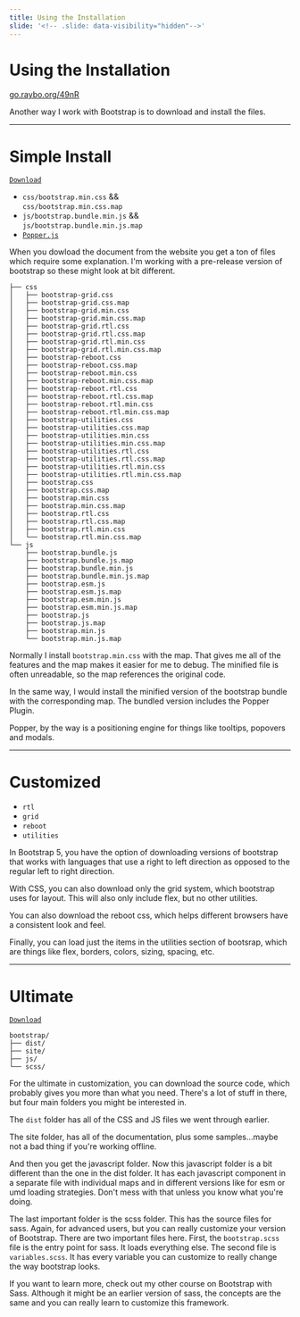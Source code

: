 ```yaml
---
title: Using the Installation
slide: '<!-- .slide: data-visibility="hidden"-->'
---
```


<!-- .slide: data-state="layout-title" class="bg-dark"-->

# Using the Installation

<div class="slide-link"><a href="https://go.raybo.org/49nR"><i class="fab fa-slideshare"></i> go.raybo.org/49nR</a></div>

> >

Another way I work with Bootstrap is to download and install the files.

---

# Simple Install

<a href="https://github.com/twbs/bootstrap/releases/download/v5.0.0-beta3/bootstrap-5.0.0-beta3-dist.zip"><code class="code-exciting">Download <i class="bi bi-cloud-download-fill"></i></code></a>

- `css/bootstrap.min.css` && <br /> `css/bootstrap.min.css.map`
- `js/bootstrap.bundle.min.js` && <br /> `js/bootstrap.bundle.min.js.map`
- <a href="https://popper.js.org" target="_blank"><code class="code-warning">Popper.js <i class="bi bi-link-45deg"></i></code></a>

> >

When you dowload the document from the website you get a ton of files which require some explanation. I'm working with a pre-release version of bootstrap so these might look at bit different.

```
├── css
│   ├── bootstrap-grid.css
│   ├── bootstrap-grid.css.map
│   ├── bootstrap-grid.min.css
│   ├── bootstrap-grid.min.css.map
│   ├── bootstrap-grid.rtl.css
│   ├── bootstrap-grid.rtl.css.map
│   ├── bootstrap-grid.rtl.min.css
│   ├── bootstrap-grid.rtl.min.css.map
│   ├── bootstrap-reboot.css
│   ├── bootstrap-reboot.css.map
│   ├── bootstrap-reboot.min.css
│   ├── bootstrap-reboot.min.css.map
│   ├── bootstrap-reboot.rtl.css
│   ├── bootstrap-reboot.rtl.css.map
│   ├── bootstrap-reboot.rtl.min.css
│   ├── bootstrap-reboot.rtl.min.css.map
│   ├── bootstrap-utilities.css
│   ├── bootstrap-utilities.css.map
│   ├── bootstrap-utilities.min.css
│   ├── bootstrap-utilities.min.css.map
│   ├── bootstrap-utilities.rtl.css
│   ├── bootstrap-utilities.rtl.css.map
│   ├── bootstrap-utilities.rtl.min.css
│   ├── bootstrap-utilities.rtl.min.css.map
│   ├── bootstrap.css
│   ├── bootstrap.css.map
│   ├── bootstrap.min.css
│   ├── bootstrap.min.css.map
│   ├── bootstrap.rtl.css
│   ├── bootstrap.rtl.css.map
│   ├── bootstrap.rtl.min.css
│   └── bootstrap.rtl.min.css.map
└── js
    ├── bootstrap.bundle.js
    ├── bootstrap.bundle.js.map
    ├── bootstrap.bundle.min.js
    ├── bootstrap.bundle.min.js.map
    ├── bootstrap.esm.js
    ├── bootstrap.esm.js.map
    ├── bootstrap.esm.min.js
    ├── bootstrap.esm.min.js.map
    ├── bootstrap.js
    ├── bootstrap.js.map
    ├── bootstrap.min.js
    └── bootstrap.min.js.map
```

Normally I install `bootstrap.min.css` with the map. That gives me all of the features and the map makes it easier for me to debug. The minified file is often unreadable, so the map references the original code.

In the same way, I would install the minified version of the bootstrap bundle with the corresponding map. The bundled version includes the Popper Plugin.

Popper, by the way is a positioning engine for things like tooltips, popovers and modals.

---

# Customized

- `rtl`
- `grid`
- `reboot`
- `utilities`

> >

In Bootstrap 5, you have the option of downloading versions of bootstrap that works with languages that use a right to left direction as opposed to the regular left to right direction.

With CSS, you can also download only the grid system, which bootstrap uses for layout. This will also only include flex, but no other utilities.

You can also download the reboot css, which helps different browsers have a consistent look and feel.

Finally, you can load just the items in the utilities section of bootsrap, which are things like flex, borders, colors, sizing, spacing, etc.

---

# Ultimate

<a href="https://github.com/twbs/bootstrap/archive/v5.0.0-beta3.zip"><code class="code-exciting">Download <i class="bi bi-cloud-download-fill"></i></code></a>

```
bootstrap/
├── dist/
├── site/
├── js/
└── scss/
```

> >

For the ultimate in customization, you can download the source code, which probably gives you more than what you need. There's a lot of stuff in there, but four main folders you might be interested in.

The `dist` folder has all of the CSS and JS files we went through earlier.

The site folder, has all of the documentation, plus some samples...maybe not a bad thing if you're working offline.

And then you get the javascript folder. Now this javascript folder is a bit different than the one in the dist folder. It has each javascript component in a separate file with individual maps and in different versions like for esm or umd loading strategies. Don't mess with that unless you know what you're doing.

The last important folder is the scss folder. This has the source files for sass. Again, for advanced users, but you can really customize your version of Bootstrap. There are two important files here. First, the `bootstrap.scss` file is the entry point for sass. It loads everything else. The second file is `variables.scss`. It has every variable you can customize to really change the way bootstrap looks.

If you want to learn more, check out my other course on Bootstrap with Sass. Although it might be an earlier version of sass, the concepts are the same and you can really learn to customize this framework.
